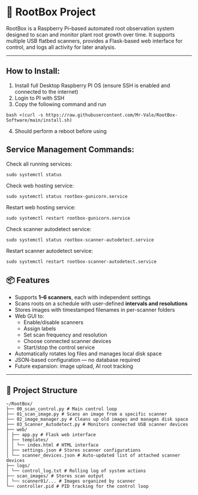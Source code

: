 # 🌱 RootBox Project

RootBox is a Raspberry Pi–based automated root observation system designed to scan and monitor plant root growth over time. It supports multiple USB flatbed scanners, provides a Flask-based web interface for control, and logs all activity for later analysis.

---
## How to Install:

1. Install full Desktop Raspberry PI OS (ensure SSH is enabled and connected to the internet)
2. Login to PI with SSH
3. Copy the following command and run
```
bash <(curl -s https://raw.githubusercontent.com/Mr-Vale/RootBox-Software/main/install.sh)
```
4. Should perform a reboot before using

## Service Management Commands:

Check all running services:
```
sudo systemctl status
```
Check web hosting service:
```
sudo systemctl status rootbox-gunicorn.service
```
Restart web hosting service:
```
sudo systemctl restart rootbox-gunicorn.service
```
Check scanner autodetect service:
```
sudo systemctl status rootbox-scanner-autodetect.service
```
Restart scanner autodetect service:
```
sudo systemctl restart rootbox-scanner-autodetect.service
```

## 📦 Features

- Supports **1–6 scanners**, each with independent settings
- Scans roots on a schedule with user-defined **intervals and resolutions**
- Stores images with timestamped filenames in per-scanner folders
- Web GUI to:
  - Enable/disable scanners
  - Assign labels
  - Set scan frequency and resolution
  - Choose connected scanner devices
  - Start/stop the control service
- Automatically rotates log files and manages local disk space
- JSON-based configuration — no database required
- Future expansion: image upload, AI root tracking

---

## 🧰 Project Structure
```
~/RootBox/
├── 00_scan_control.py # Main control loop
├── 01_scan_image.py # Scans an image from a specific scanner
├── 02_image_manager.py # Cleans up old images and manages disk space
├── 03_Scanner_Autodetect.py # Monitors connected USB scanner devices
├── web/
│ ├── app.py # Flask web interface
│ ├── templates/
│ │ └── index.html # HTML interface
│ ├── settings.json # Stores scanner configurations
│ └── scanner_devices.json # Auto-updated list of attached scanner devices
├── logs/
│ └── control_log.txt # Rolling log of system actions
├── scan_images/ # Stores scan output
│ └── scanner01/... # Images organized by scanner
└── controller.pid # PID tracking for the control loop
```
